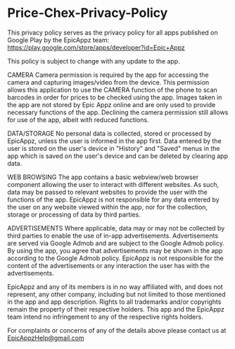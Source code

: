 # Price-Chex-Privacy-Policy

This privacy policy serves as the privacy policy for all apps published on Google Play by the EpicAppz team:
https://play.google.com/store/apps/developer?id=Epic+Appz

This policy is subject to change with any update to the app.

CAMERA
Camera permission is required by the app for accessing the camera and capturing images/video from the device.
This permission allows this application to use the CAMERA function of the phone to scan barcodes in order for prices to be checked using the app.
Images taken in the app are not stored by Epic Appz online and are only used to provide necessary functions of the app.
Declining the camera permission still allows for use of the app, albeit with reduced functions.


DATA/STORAGE
No personal data is collected, stored or processed by EpicAppz, unless the user is informed in the app first. 
Data entered by the user is stored on the user's device in "History" and "Saved" menus in the app which is saved on the user's device and can be deleted by clearing app data.

WEB BROWSING
The app contains a basic webview/web browser component allowing the user to interact with different websites. 
As such, data may be passed to relevant websites to provide the user with the functions of the app.
EpicAppz is not responsible for any data entered by the user on any website viewed within the app, nor for the collection, storage or processing of data by third parties.


ADVERTISEMENTS
Where applicable, data may or may not be collected by third parties to enable the use of in-app advertisements.
Advertisements are served via Google Admob and are subject to the Google Admob policy.
By using the app, you agree that advertisements may be shown in the app according to the Google Admob policy.
EpicAppz is not responsible for the content of the advertisements or any interaction the user has with the advertisements. 

EpicAppz and any of its members is in no way affiliated with, and does not represent, any other company, including but not limited to those mentioned in the app and app description. Rights to all trademarks and/or copyrights remain the property of their respective holders. This app and the EpicAppz team intend no infringement to any of the respective rights holders. 

For complaints or concerns of any of the details above please contact us at EpicAppzHelp@gmail.com
